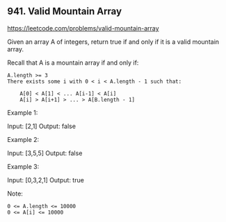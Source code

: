 ## 941. Valid Mountain Array

https://leetcode.com/problems/valid-mountain-array

Given an array A of integers, return true if and only if it is a valid mountain array.

Recall that A is a mountain array if and only if:

    A.length >= 3
    There exists some i with 0 < i < A.length - 1 such that:

    	A[0] < A[1] < ... A[i-1] < A[i]
    	A[i] > A[i+1] > ... > A[B.length - 1]

Example 1:

Input: [2,1]
Output: false

Example 2:

Input: [3,5,5]
Output: false

Example 3:

Input: [0,3,2,1]
Output: true

Note:

    0 <= A.length <= 10000
    0 <= A[i] <= 10000
